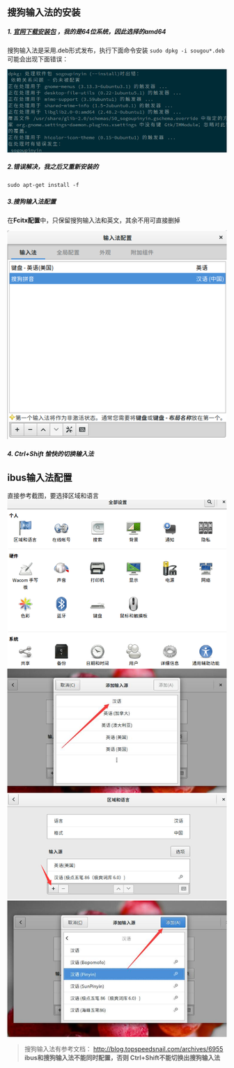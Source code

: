## 搜狗输入法的安装
##### 1. [官网下载安装包](https://pinyin.sogou.com/linux/?r=pinyin) ，我的是64位系统，因此选择的amd64
搜狗输入法是采用.deb形式发布，执行下面命令安装
`sudo dpkg -i sougou*.deb`
可能会出现下面错误：  

![](../pic/linux/1.6_error.png)
##### 2.错误解决，我之后又重新安装的
`sudo apt-get install -f`
##### 3.搜狗输入法配置
在**Fcitx配置**中，只保留搜狗输入法和英文，其余不用可直接删掉  

![](../pic/linux/1.6_sougou_setting.png)
##### 4. Ctrl+Shift 愉快的切换输入法

## ibus输入法配置
直接参考截图，要选择区域和语言
![](../pic/linux/1.6_pinyin_setting.png)
![](../pic/linux/1.6_pinyin_select.jpg)
![](../pic/linux/1.6_pinyin_add.jpg)
![](../pic/linux/1.6_pinyin_save.jpg)

> 搜狗输入法有参考文档： http://blog.topspeedsnail.com/archives/6955
> **ibus和搜狗输入法不能同时配置，否则 Ctrl+Shift不能切换出搜狗输入法**
